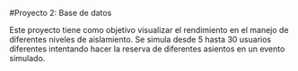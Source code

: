 #Proyecto 2: Base de datos

Este proyecto tiene como objetivo visualizar el rendimiento en el manejo de diferentes niveles de aislamiento. Se simula desde 5 hasta 30 usuarios diferentes intentando hacer la reserva de diferentes asientos en un evento simulado.